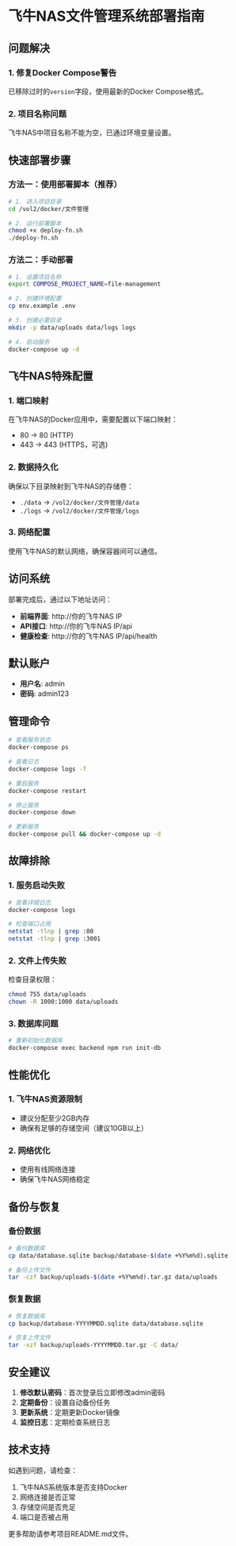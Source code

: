 # 飞牛NAS文件管理系统部署指南

## 问题解决

### 1. 修复Docker Compose警告
已移除过时的`version`字段，使用最新的Docker Compose格式。

### 2. 项目名称问题
飞牛NAS中项目名称不能为空，已通过环境变量设置。

## 快速部署步骤

### 方法一：使用部署脚本（推荐）

```bash
# 1. 进入项目目录
cd /vol2/docker/文件管理

# 2. 运行部署脚本
chmod +x deploy-fn.sh
./deploy-fn.sh
```

### 方法二：手动部署

```bash
# 1. 设置项目名称
export COMPOSE_PROJECT_NAME=file-management

# 2. 创建环境配置
cp env.example .env

# 3. 创建必要目录
mkdir -p data/uploads data/logs logs

# 4. 启动服务
docker-compose up -d
```

## 飞牛NAS特殊配置

### 1. 端口映射
在飞牛NAS的Docker应用中，需要配置以下端口映射：
- 80 → 80 (HTTP)
- 443 → 443 (HTTPS，可选)

### 2. 数据持久化
确保以下目录映射到飞牛NAS的存储卷：
- `./data` → `/vol2/docker/文件管理/data`
- `./logs` → `/vol2/docker/文件管理/logs`

### 3. 网络配置
使用飞牛NAS的默认网络，确保容器间可以通信。

## 访问系统

部署完成后，通过以下地址访问：
- **前端界面**: http://你的飞牛NAS IP
- **API接口**: http://你的飞牛NAS IP/api
- **健康检查**: http://你的飞牛NAS IP/api/health

## 默认账户

- **用户名**: admin
- **密码**: admin123

## 管理命令

```bash
# 查看服务状态
docker-compose ps

# 查看日志
docker-compose logs -f

# 重启服务
docker-compose restart

# 停止服务
docker-compose down

# 更新服务
docker-compose pull && docker-compose up -d
```

## 故障排除

### 1. 服务启动失败
```bash
# 查看详细日志
docker-compose logs

# 检查端口占用
netstat -tlnp | grep :80
netstat -tlnp | grep :3001
```

### 2. 文件上传失败
检查目录权限：
```bash
chmod 755 data/uploads
chown -R 1000:1000 data/uploads
```

### 3. 数据库问题
```bash
# 重新初始化数据库
docker-compose exec backend npm run init-db
```

## 性能优化

### 1. 飞牛NAS资源限制
- 建议分配至少2GB内存
- 确保有足够的存储空间（建议10GB以上）

### 2. 网络优化
- 使用有线网络连接
- 确保飞牛NAS网络稳定

## 备份与恢复

### 备份数据
```bash
# 备份数据库
cp data/database.sqlite backup/database-$(date +%Y%m%d).sqlite

# 备份上传文件
tar -czf backup/uploads-$(date +%Y%m%d).tar.gz data/uploads
```

### 恢复数据
```bash
# 恢复数据库
cp backup/database-YYYYMMDD.sqlite data/database.sqlite

# 恢复上传文件
tar -xzf backup/uploads-YYYYMMDD.tar.gz -C data/
```

## 安全建议

1. **修改默认密码**：首次登录后立即修改admin密码
2. **定期备份**：设置自动备份任务
3. **更新系统**：定期更新Docker镜像
4. **监控日志**：定期检查系统日志

## 技术支持

如遇到问题，请检查：
1. 飞牛NAS系统版本是否支持Docker
2. 网络连接是否正常
3. 存储空间是否充足
4. 端口是否被占用

更多帮助请参考项目README.md文件。
